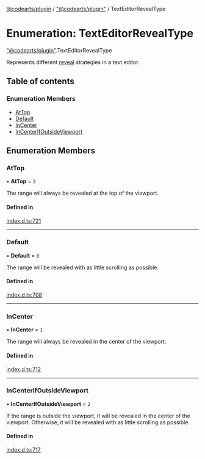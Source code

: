 [@codearts/plugin](../README.md) / ["@codearts/plugin"](../modules/_codearts_plugin_.md) / TextEditorRevealType

# Enumeration: TextEditorRevealType

["@codearts/plugin"](../modules/_codearts_plugin_.md).TextEditorRevealType

Represents different [reveal](../interfaces/codearts_plugin_.TextEditor.md#revealrange) strategies in a text editor.

## Table of contents

### Enumeration Members

- [AtTop](codearts_plugin_.TextEditorRevealType.md#attop)
- [Default](codearts_plugin_.TextEditorRevealType.md#default)
- [InCenter](codearts_plugin_.TextEditorRevealType.md#incenter)
- [InCenterIfOutsideViewport](codearts_plugin_.TextEditorRevealType.md#incenterifoutsideviewport)

## Enumeration Members

### AtTop

• **AtTop** = ``3``

The range will always be revealed at the top of the viewport.

#### Defined in

[index.d.ts:721](https://github.com/huaweicloud/cloudide-plugin-api/blob/03b481c/index.d.ts#L721)

___

### Default

• **Default** = ``0``

The range will be revealed with as little scrolling as possible.

#### Defined in

[index.d.ts:708](https://github.com/huaweicloud/cloudide-plugin-api/blob/03b481c/index.d.ts#L708)

___

### InCenter

• **InCenter** = ``1``

The range will always be revealed in the center of the viewport.

#### Defined in

[index.d.ts:712](https://github.com/huaweicloud/cloudide-plugin-api/blob/03b481c/index.d.ts#L712)

___

### InCenterIfOutsideViewport

• **InCenterIfOutsideViewport** = ``2``

If the range is outside the viewport, it will be revealed in the center of the viewport.
Otherwise, it will be revealed with as little scrolling as possible.

#### Defined in

[index.d.ts:717](https://github.com/huaweicloud/cloudide-plugin-api/blob/03b481c/index.d.ts#L717)
